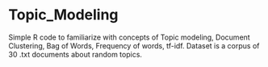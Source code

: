 # Topic_Modeling
Simple R code to familiarize with concepts of Topic modeling, Document Clustering, Bag of Words, Frequency of words, tf-idf. Dataset is a corpus of 30 .txt documents about random topics.
